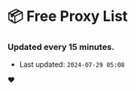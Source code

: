 # :package: Free Proxy List
### Updated every 15 minutes.

- Last updated: `2024-07-29 05:08`

:heart:
